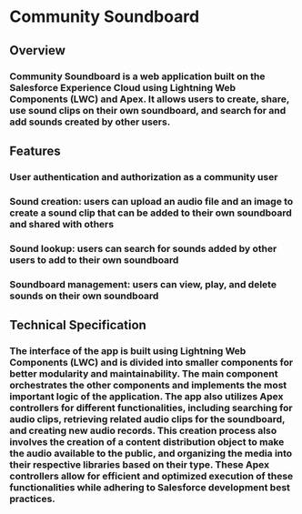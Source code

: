 # Community Soundboard


## Overview

### Community Soundboard is a web application built on the Salesforce Experience Cloud using Lightning Web Components (LWC) and Apex. It allows users to create, share, use sound clips on their own soundboard, and search for and add sounds created by other users. 

## Features

### User authentication and authorization as a community user
### Sound creation: users can upload an audio file and an image to create a sound clip that can be added to their own soundboard and shared with others
### Sound lookup: users can search for sounds added by other users to add to their own soundboard
### Soundboard management: users can view, play, and delete sounds on their own soundboard

## Technical Specification

### The interface of the app is built using Lightning Web Components (LWC) and is divided into smaller components for better modularity and maintainability. The main component orchestrates the other components and implements the most important logic of the application. The app also utilizes Apex controllers for different functionalities, including searching for audio clips, retrieving related audio clips for the soundboard, and creating new audio records. This creation process also involves the creation of a content distribution object to make the audio available to the public, and organizing the media into their respective libraries based on their type. These Apex controllers allow for efficient and optimized execution of these functionalities while adhering to Salesforce development best practices.